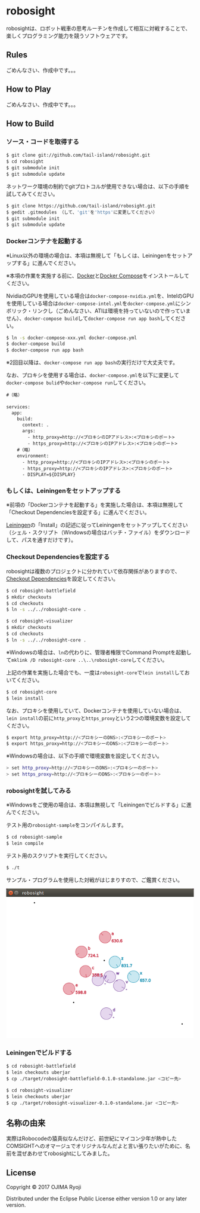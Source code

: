 # robosight

robosightは、ロボット戦車の思考ルーチンを作成して相互に対戦することで、楽しくプログラミング能力を競うソフトウェアです。

## Rules

ごめんなさい、作成中です。。。

## How to Play

ごめんなさい、作成中です。。。

## How to Build

### ソース・コードを取得する

```bash
$ git clone git://github.com/tail-island/robosight.git
$ cd robosight
$ git submodule init
$ git submodule update
```

ネットワーク環境の制約でgitプロトコルが使用できない場合は、以下の手順を試してみてください。

```bash
$ git clone https://github.com/tail-island/robosight.git
$ gedit .gitmodules （して、'git'を'https'に変更してください）
$ git submodule init
$ git submodule update
```

### Dockerコンテナを起動する

※Linux以外の環境の場合は、本項は無視して「もしくは、Leiningenをセットアップする」に進んでください。

※本項の作業を実施する前に、[Docker](https://www.docker.com)と[Docker Compose](https://docs.docker.com/compose)をインストールしてください。

NvidiaのGPUを使用している場合は`docker-compose-nvidia.yml`を、IntelのGPUを使用している場合は`docker-compose-intel.yml`を`docker-compose.yml`にシンボリック・リンクし（ごめんなさい、ATIは環境を持っていないので作っていません）、`docker-compose build`して`docker-compose run app bash`してください。

```bash
$ ln -s docker-compose-xxx.yml docker-compose.yml
$ docker-compose build
$ docker-compose run app bash
```

※2回目以降は、`docker-compose run app bash`の実行だけで大丈夫です。

なお、プロキシを使用する場合は、`docker-compose.yml`を以下に変更して`docker-compose bulid`や`docker-compose run`してください。

```
#（略）

services:
  app:
    build:
      context: .
      args:
        - http_proxy=http://<プロキシのIPアドレス>:<プロキシのポート>
        - https_proxy=http://<プロキシのIPアドレス>:<プロキシのポート>
    #（略）
    environment:
      - http_proxy=http://<プロキシのIPアドレス>:<プロキシのポート>
      - https_proxy=http://<プロキシのIPアドレス>:<プロキシのポート>
      - DISPLAY=${DISPLAY}
```

### もしくは、Leiningenをセットアップする

※前項の「Dockerコンテナを起動する」を実施した場合は、本項は無視して「Checkout Dependenciesを設定する」に進んでください。

[Leiningen](https://leiningen.org)の「Install」の記述に従ってLeiningenをセットアップしてください（シェル・スクリプト（Windowsの場合はバッチ・ファイル）をダウンロードして、パスを通すだけです）。

### Checkout Dependenciesを設定する

robosightは複数のプロジェクトに分かれていて依存関係がありますので、[Checkout Dependencies](https://github.com/technomancy/leiningen/blob/master/doc/TUTORIAL.md)を設定してください。

```bash
$ cd robosight-battlefield
$ mkdir checkouts
$ cd checkouts
$ ln -s ../../robosight-core .
```

```bash
$ cd robosight-visualizer
$ mkdir checkouts
$ cd checkouts
$ ln -s ../../robosight-core .
```

※Windowsの場合は、`ln`の代わりに、管理者権限でCommand Promptを起動して`mklink /D robosight-core ..\..\robosight-core`してください。

上記の作業を実施した場合でも、一度は`robosight-core`で`lein install`しておいてください。

```bash
$ cd robosight-core
$ lein install
```

なお、プロキシを使用していて、Dockerコンテナを使用していない場合は、`lein install`の前に`http_proxy`と`https_proxy`という2つの環境変数を設定してください。

```bash
$ export http_proxy=http://<プロキシーのDNS>:<プロキシーのポート>
$ export https_proxy=http://<プロキシーのDNS>:<プロキシーのポート>
```

※Windowsの場合は、以下の手順で環境変数を設定してください。

```bash
> set http_proxy=http://<プロキシーのDNS>:<プロキシーのポート>
> set https_proxy=http://<プロキシーのDNS>:<プロキシーのポート>
```

### robosightを試してみる

※Windowsをご使用の場合は、本項は無視して「Leiningenでビルドする」に進んでください。

テスト用の`robosight-sample`をコンパイルします。

```bash
$ cd robosight-sample
$ lein compile
```

テスト用のスクリプトを実行してください。

```bash
$ ./t
```

サンプル・プログラムを使用した対戦がはじまりすので、ご鑑賞ください。

![robosight](./doc/image/robosight.png)

### Leiningenでビルドする

```bash
$ cd robosight-battlefield
$ lein checkouts uberjar
$ cp ./target/robosight-battlefield-0.1.0-standalone.jar <コピー先>
```

```bash
$ cd robosight-visualizer
$ lein checkouts uberjar
$ cp ./target/robosight-visualizer-0.1.0-standalone.jar <コピー先>
```

## 名称の由来

実際はRobocodeの猿真似なんだけど、前世紀にマイコン少年が熱中したCOMSIGHTへのオマージュでオリジナルなんだよと言い張りたいがために、名前を混ぜあわせてrobosightにしてみました。

## License

Copyright © 2017 OJIMA Ryoji

Distributed under the Eclipse Public License either version 1.0 or any later version.

